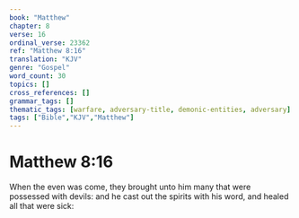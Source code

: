```yaml
---
book: "Matthew"
chapter: 8
verse: 16
ordinal_verse: 23362
ref: "Matthew 8:16"
translation: "KJV"
genre: "Gospel"
word_count: 30
topics: []
cross_references: []
grammar_tags: []
thematic_tags: [warfare, adversary-title, demonic-entities, adversary]
tags: ["Bible","KJV","Matthew"]
---
```


# Matthew 8:16

When the even was come, they brought unto him many that were possessed with devils: and he cast out the spirits with his word, and healed all that were sick:
